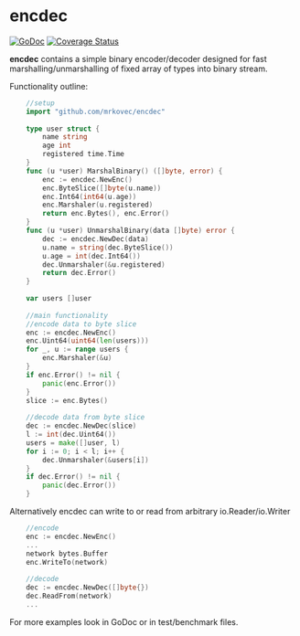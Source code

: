# encdec
[![GoDoc](https://godoc.org/github.com/mrkovec/encdec?status.svg)](https://godoc.org/github.com/mrkovec/encdec)
[![Coverage Status](https://coveralls.io/repos/mrkovec/encdec/badge.svg?branch=master&service=github)](https://coveralls.io/github/mrkovec/encdec?branch=master)

**encdec** contains a simple binary encoder/decoder designed for fast marshalling/unmarshalling of fixed array of types into binary stream.

Functionality outline:
```go
    //setup
    import "github.com/mrkovec/encdec"
    
    type user struct {
        name string
        age int
        registered time.Time
    }
    func (u *user) MarshalBinary() ([]byte, error) {
        enc := encdec.NewEnc()
        enc.ByteSlice([]byte(u.name))
        enc.Int64(int64(u.age))
        enc.Marshaler(u.registered)
        return enc.Bytes(), enc.Error()
    }
    func (u *user) UnmarshalBinary(data []byte) error {
        dec := encdec.NewDec(data)
        u.name = string(dec.ByteSlice())
        u.age = int(dec.Int64())
        dec.Unmarshaler(&u.registered)
        return dec.Error()
    }
    
    var users []user
    
    //main functionality
    //encode data to byte slice
    enc := encdec.NewEnc()
    enc.Uint64(uint64(len(users)))
    for _, u := range users {
        enc.Marshaler(&u)
    }
    if enc.Error() != nil {
        panic(enc.Error())
    }
    slice := enc.Bytes()
    
    //decode data from byte slice
    dec := encdec.NewDec(slice)
    l := int(dec.Uint64())
    users = make([]user, l)
    for i := 0; i < l; i++ {
        dec.Unmarshaler(&users[i])
    }    
    if dec.Error() != nil {
        panic(dec.Error())
    }    
```
Alternatively encdec can write to or read from arbitrary io.Reader/io.Writer
```go
    //encode
    enc := encdec.NewEnc()
    ...
    network bytes.Buffer
    enc.WriteTo(network)
    
    //decode
    dec := encdec.NewDec([]byte{})
    dec.ReadFrom(network)
    ...
```
For more examples look in GoDoc or in test/benchmark files.

